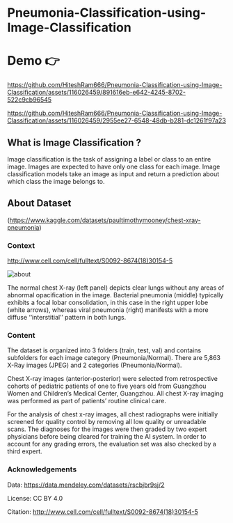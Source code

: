 # Pneumonia-Classification-using-Image-Classification

# Demo 👉


https://github.com/HiteshRam666/Pneumonia-Classification-using-Image-Classification/assets/116026459/891616eb-e642-4245-8702-522c9cb96545




https://github.com/HiteshRam666/Pneumonia-Classification-using-Image-Classification/assets/116026459/2955ee27-6548-48db-b281-dc1261f97a23




## What is Image Classification ?

Image classification is the task of assigning a label or class to an entire image. Images are expected to have only one class for each image. Image classification models take an image as input and return a prediction about which class the image belongs to.

## About Dataset
(https://www.kaggle.com/datasets/paultimothymooney/chest-xray-pneumonia)

### Context
http://www.cell.com/cell/fulltext/S0092-8674(18)30154-5

![about](https://github.com/HiteshRam666/Pneumonia-Classification-using-Image-Classification/assets/116026459/f412bb44-256b-4657-b990-4a9b66e9894c)


The normal chest X-ray (left panel) depicts clear lungs without any areas of abnormal opacification in the image. Bacterial pneumonia (middle) typically exhibits a focal lobar consolidation, in this case in the right upper lobe (white arrows), whereas viral pneumonia (right) manifests with a more diffuse ‘‘interstitial’’ pattern in both lungs.

### Content

The dataset is organized into 3 folders (train, test, val) and contains subfolders for each image category (Pneumonia/Normal). There are 5,863 X-Ray images (JPEG) and 2 categories (Pneumonia/Normal).

Chest X-ray images (anterior-posterior) were selected from retrospective cohorts of pediatric patients of one to five years old from Guangzhou Women and Children’s Medical Center, Guangzhou. All chest X-ray imaging was performed as part of patients’ routine clinical care.

For the analysis of chest x-ray images, all chest radiographs were initially screened for quality control by removing all low quality or unreadable scans. The diagnoses for the images were then graded by two expert physicians before being cleared for training the AI system. In order to account for any grading errors, the evaluation set was also checked by a third expert.

### Acknowledgements
Data: https://data.mendeley.com/datasets/rscbjbr9sj/2

License: CC BY 4.0

Citation: http://www.cell.com/cell/fulltext/S0092-8674(18)30154-5
